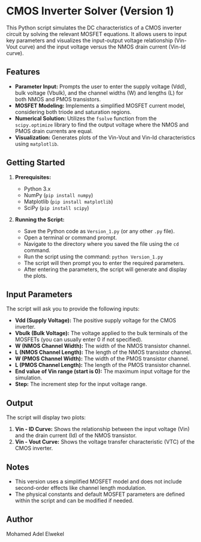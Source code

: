 # CMOS Inverter Solver (Version 1)

This Python script simulates the DC characteristics of a CMOS inverter circuit by solving the relevant MOSFET equations. It allows users to input key parameters and visualizes the input-output voltage relationship (Vin-Vout curve) and the input voltage versus the NMOS drain current (Vin-Id curve).

## Features
* **Parameter Input:** Prompts the user to enter the supply voltage (Vdd), bulk voltage (Vbulk), and the channel widths (W) and lengths (L) for both NMOS and PMOS transistors.
* **MOSFET Modeling:** Implements a simplified MOSFET current model, considering both triode and saturation regions.
* **Numerical Solution:** Utilizes the `fsolve` function from the `scipy.optimize` library to find the output voltage where the NMOS and PMOS drain currents are equal.
* **Visualization:** Generates plots of the Vin-Vout and Vin-Id characteristics using `matplotlib`.

## Getting Started
1.  **Prerequisites:**
    * Python 3.x
    * NumPy (`pip install numpy`)
    * Matplotlib (`pip install matplotlib`)
    * SciPy (`pip install scipy`)

2.  **Running the Script:**
    * Save the Python code as `Version_1.py` (or any other `.py` file).
    * Open a terminal or command prompt.
    * Navigate to the directory where you saved the file using the `cd` command.
    * Run the script using the command: `python Version_1.py`
    * The script will then prompt you to enter the required parameters.
    * After entering the parameters, the script will generate and display the plots.

## Input Parameters
The script will ask you to provide the following inputs:
* **Vdd (Supply Voltage):** The positive supply voltage for the CMOS inverter.
* **Vbulk (Bulk Voltage):** The voltage applied to the bulk terminals of the MOSFETs (you can usually enter 0 if not specified).
* **W (NMOS Channel Width):** The width of the NMOS transistor channel.
* **L (NMOS Channel Length):** The length of the NMOS transistor channel.
* **W (PMOS Channel Width):** The width of the PMOS transistor channel.
* **L (PMOS Channel Length):** The length of the PMOS transistor channel.
* **End value of Vin range (start is 0):** The maximum input voltage for the simulation.
* **Step:** The increment step for the input voltage range.

## Output
The script will display two plots:
1.  **Vin - ID Curve:** Shows the relationship between the input voltage (Vin) and the drain current (Id) of the NMOS transistor.
2.  **Vin - Vout Curve:** Shows the voltage transfer characteristic (VTC) of the CMOS inverter.

## Notes
* This version uses a simplified MOSFET model and does not include second-order effects like channel length modulation.
* The physical constants and default MOSFET parameters are defined within the script and can be modified if needed.

## Author
Mohamed Adel Elwekel
